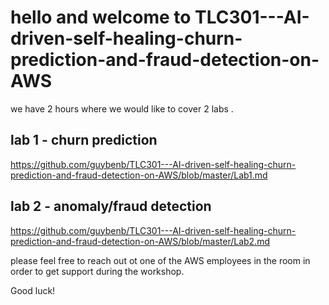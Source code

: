# hello and welcome to TLC301---AI-driven-self-healing-churn-prediction-and-fraud-detection-on-AWS
we have 2 hours where we would like to cover 2 labs .


## lab 1 - churn prediction 

https://github.com/guybenb/TLC301---AI-driven-self-healing-churn-prediction-and-fraud-detection-on-AWS/blob/master/Lab1.md

## lab 2 - anomaly/fraud detection 

https://github.com/guybenb/TLC301---AI-driven-self-healing-churn-prediction-and-fraud-detection-on-AWS/blob/master/Lab2.md


please feel free to reach out ot one of the AWS employees in the room in order to get support during the workshop.

Good luck!
